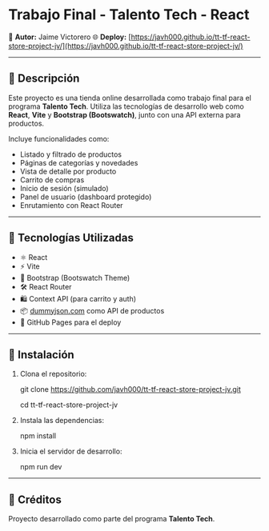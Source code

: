 # Trabajo Final - Talento Tech - React

👤 **Autor:** Jaime Victorero
🌐 **Deploy:** [https://javh000.github.io/tt-tf-react-store-project-jv/](https://javh000.github.io/tt-tf-react-store-project-jv/)

---

## 📌 Descripción

Este proyecto es una tienda online desarrollada como trabajo final para el programa **Talento Tech**. Utiliza las tecnologías de desarrollo web como **React**, **Vite** y **Bootstrap (Bootswatch)**, junto con una API externa para productos.

Incluye funcionalidades como:

- Listado y filtrado de productos
- Páginas de categorías y novedades
- Vista de detalle por producto
- Carrito de compras
- Inicio de sesión (simulado)
- Panel de usuario (dashboard protegido)
- Enrutamiento con React Router

---

## 🚀 Tecnologías Utilizadas

- ⚛️ React
- ⚡ Vite
- 🎨 Bootstrap (Bootswatch Theme)
- 🛠️ React Router
- 🛍️ Context API (para carrito y auth)
- 📦 [dummyjson.com](https://dummyjson.com) como API de productos
- 📄 GitHub Pages para el deploy

---

## 🧪 Instalación

1. Clona el repositorio:

   git clone https://github.com/javh000/tt-tf-react-store-project-jv.git
   
   cd tt-tf-react-store-project-jv
   
2. Instala las dependencias:

   npm install

3. Inicia el servidor de desarrollo:

   npm run dev

---

## 🧾 Créditos

Proyecto desarrollado como parte del programa **Talento Tech**.
